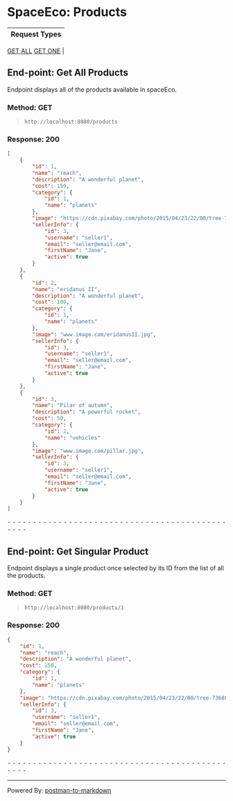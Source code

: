 # SpaceEco: Products 

Request Types |
------------------|
[GET ALL](#End-point-Get-All-Products)
[GET ONE](#End-point-Get-Singular-Product)
|


## End-point: Get All Products
Endpoint displays all of the products available in spaceEco.

### Method: GET
>```
>http://localhost:8080/products
>```
### Response: 200
```json
[
    {
        "id": 1,
        "name": "reach",
        "description": "A wonderful planet",
        "cost": 150,
        "category": {
            "id": 1,
            "name": "planets"
        },
        "image": "https://cdn.pixabay.com/photo/2015/04/23/22/00/tree-736885__480.jpg",
        "sellerInfo": {
            "id": 3,
            "username": "seller1",
            "email": "seller@email.com",
            "firstName": "Jane",
            "active": true
        }
    },
    {
        "id": 2,
        "name": "eridanus II",
        "description": "A wonderful planet",
        "cost": 100,
        "category": {
            "id": 1,
            "name": "planets"
        },
        "image": "www.image.com/eridanusII.jpg",
        "sellerInfo": {
            "id": 3,
            "username": "seller1",
            "email": "seller@email.com",
            "firstName": "Jane",
            "active": true
        }
    },
    {
        "id": 3,
        "name": "Pilar of autumn",
        "description": "A powerful rocket",
        "cost": 50,
        "category": {
            "id": 2,
            "name": "vehicles"
        },
        "image": "www.image.com/pillar.jpg",
        "sellerInfo": {
            "id": 3,
            "username": "seller1",
            "email": "seller@email.com",
            "firstName": "Jane",
            "active": true
        }
    }
]
```


⁃ ⁃ ⁃ ⁃ ⁃ ⁃ ⁃ ⁃ ⁃ ⁃ ⁃ ⁃ ⁃ ⁃ ⁃ ⁃ ⁃ ⁃ ⁃ ⁃ ⁃ ⁃ ⁃ ⁃ ⁃ ⁃ ⁃ ⁃ ⁃ ⁃ ⁃ ⁃ ⁃ ⁃ ⁃ ⁃ ⁃ ⁃ ⁃ ⁃ ⁃ ⁃ ⁃ ⁃ ⁃ ⁃ ⁃

## End-point: Get Singular Product
Endpoint displays a single product once selected by its ID from the list of all the products.

### Method: GET
>```
>http://localhost:8080/products/1
>```
### Response: 200
```json
{
    "id": 1,
    "name": "reach",
    "description": "A wonderful planet",
    "cost": 150,
    "category": {
        "id": 1,
        "name": "planets"
    },
    "image": "https://cdn.pixabay.com/photo/2015/04/23/22/00/tree-736885__480.jpg",
    "sellerInfo": {
        "id": 3,
        "username": "seller1",
        "email": "seller@email.com",
        "firstName": "Jane",
        "active": true
    }
}
```


⁃ ⁃ ⁃ ⁃ ⁃ ⁃ ⁃ ⁃ ⁃ ⁃ ⁃ ⁃ ⁃ ⁃ ⁃ ⁃ ⁃ ⁃ ⁃ ⁃ ⁃ ⁃ ⁃ ⁃ ⁃ ⁃ ⁃ ⁃ ⁃ ⁃ ⁃ ⁃ ⁃ ⁃ ⁃ ⁃ ⁃ ⁃ ⁃ ⁃ ⁃ ⁃ ⁃ ⁃ ⁃ ⁃ ⁃
_________________________________________________
Powered By: [postman-to-markdown](https://github.com/bautistaj/postman-to-markdown/)
